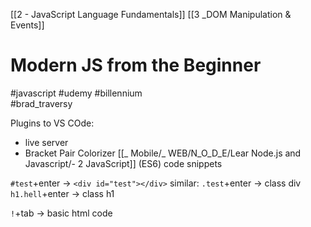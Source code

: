 
[[2 - JavaScript Language Fundamentals]]
[[3 _DOM Manipulation & Events]]

# Modern JS from the Beginner
#javascript   #udemy  #billennium  
#brad_traversy

Plugins to VS COde:
- live server
- Bracket Pair Colorizer
[[_ Mobile/_ WEB/N_O_D_E/Lear Node.js and Javascript/- 2 JavaScript]] (ES6) code snippets

`#test`+enter -> `<div id="test"></div>`
similar:
`.test`+enter -> class div
`h1.hell`+enter -> class h1

`!`+tab -> basic html code











